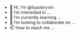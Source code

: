 - 👋 Hi, I’m @ilyaobryvin
- 👀 I’m interested in ...
- 🌱 I’m currently learning ...
- 💞️ I’m looking to collaborate on ...
- 📫 How to reach me ...

<!---
ilyaobryvin/ilyaobryvin is a ✨ special ✨ repository because its `README.md` (this file) appears on your GitHub profile.
You can click the Preview link to take a look at your changes.
--->
